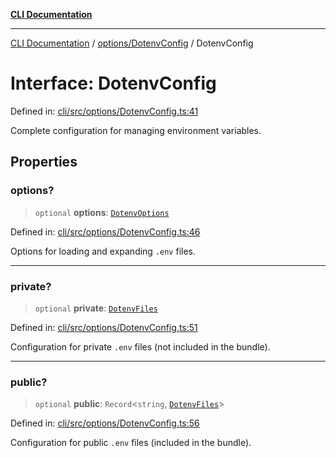 [**CLI Documentation**](../../../README.md)

***

[CLI Documentation](../../../README.md) / [options/DotenvConfig](../README.md) / DotenvConfig

# Interface: DotenvConfig

Defined in: [cli/src/options/DotenvConfig.ts:41](https://github.com/stonemjs/cli/blob/83156d7f07cad6e0545ad29ba32878fdd248ede2/src/options/DotenvConfig.ts#L41)

Complete configuration for managing environment variables.

## Properties

### options?

> `optional` **options**: [`DotenvOptions`](DotenvOptions.md)

Defined in: [cli/src/options/DotenvConfig.ts:46](https://github.com/stonemjs/cli/blob/83156d7f07cad6e0545ad29ba32878fdd248ede2/src/options/DotenvConfig.ts#L46)

Options for loading and expanding `.env` files.

***

### private?

> `optional` **private**: [`DotenvFiles`](DotenvFiles.md)

Defined in: [cli/src/options/DotenvConfig.ts:51](https://github.com/stonemjs/cli/blob/83156d7f07cad6e0545ad29ba32878fdd248ede2/src/options/DotenvConfig.ts#L51)

Configuration for private `.env` files (not included in the bundle).

***

### public?

> `optional` **public**: `Record`\<`string`, [`DotenvFiles`](DotenvFiles.md)\>

Defined in: [cli/src/options/DotenvConfig.ts:56](https://github.com/stonemjs/cli/blob/83156d7f07cad6e0545ad29ba32878fdd248ede2/src/options/DotenvConfig.ts#L56)

Configuration for public `.env` files (included in the bundle).

